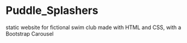 # Puddle_Splashers
static website for fictional swim club made with HTML and CSS, with a Bootstrap Carousel
